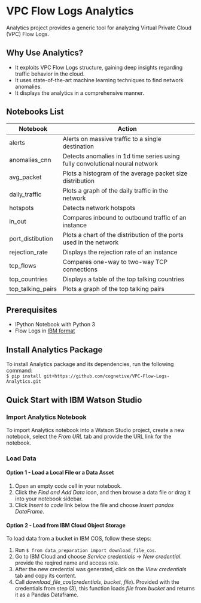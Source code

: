 # VPC Flow Logs Analytics
Analytics project provides a generic tool for analyzing Virtual Private Cloud (VPC) Flow Logs. 

## Why Use Analytics?
* It exploits VPC Flow Logs structure, gaining deep insights regarding traffic behavior in the cloud.
* It uses state-of-the-art machine learning techniques to find network anomalies.
* It displays the analytics in a comprehensive manner.

## Notebooks List
| Notebook | Action |
| -------- | ----------- |
| alerts | Alerts on massive traffic to a single destination | 
| anomalies_cnn | Detects anomalies in 1d time series using fully convolutional neural network |
| avg_packet | Plots a histogram of the average packet size distribution |
| daily_traffic | Plots a graph of the daily traffic in the network |
| hotspots | Detects network hotspots |
| in_out | Compares inbound to outbound traffic of an instance |
| port_distibution | Plots a chart of the distribution of the ports used in the network | 
| rejection_rate | Displays the rejection rate of an instance |
| tcp_flows | Compares one-way to two-way TCP connections |
| top_countries | Displays a table of the top talking countries |
| top_talking_pairs | Plots a graph of the top talking pairs |

## Prerequisites
* IPython Notebook with Python 3
* Flow Logs in [IBM format](data/format.md)

## Install Analytics Package
To install Analytics package and its dependencies, run the following command:  
`$ pip install git+https://github.com/cognetive/VPC-Flow-Logs-Analytics.git`

## Quick Start with IBM Watson Studio
### Import Analytics Notebook
To import Analytics notebook into a Watson Studio project, create a new notebook, select the *From URL* tab and provide the URL link for the notebook.
### Load Data
#### Option 1 - Load a Local File or a Data Asset
1. Open an empty code cell in your notebook.
2. Click the *Find and Add Data* icon, and then browse a data file or drag it into your notebook sidebar.
3. Click *Insert to code* link below the file and choose *Insert pandas DataFrame*.

#### Option 2 - Load from IBM Cloud Object Storage
To load data from a bucket in IBM COS, follow these steps:
1. Run `$ from data_preparation import download_file_cos`.
2. Go to IBM Cloud and choose *Service credentials* -> *New credential*. provide the reqired name and access role.
3. After the new credential was generated, click on the *View credentials* tab and copy its content.
4. Call *download_file_cos*(*credentials*, *bucket*, *file*). Provided with the credentials from step (3), this function loads *file* from *bucket* and returns it as a Pandas Dataframe.  

